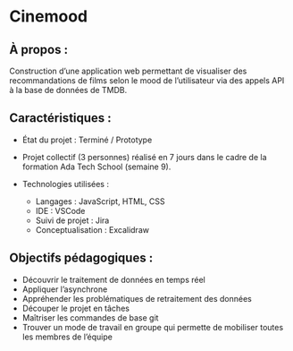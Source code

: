 # Cinemood


## À propos :
Construction d’une application web permettant de visualiser des recommandations de films selon le mood de l’utilisateur via des appels API à la base de données de TMDB.

## Caractéristiques :
- État du projet : Terminé / Prototype
  
- Projet collectif (3 personnes) réalisé en 7 jours dans le cadre de la formation Ada Tech School (semaine 9).
  
- Technologies utilisées :
  - Langages : JavaScript, HTML, CSS
  - IDE : VSCode
  - Suivi de projet : Jira
  - Conceptualisation : Excalidraw
    
## Objectifs pédagogiques : 
- Découvrir le traitement de données en temps réel
- Appliquer l’asynchrone
- Appréhender les problématiques de retraitement des données
- Découper le projet en tâches
- Maîtriser les commandes de base git
- Trouver un mode de travail en groupe qui permette de mobiliser toutes les membres de l’équipe

